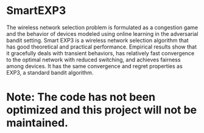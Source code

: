 # SmartEXP3
The wireless network selection problem is formulated as a congestion game and the behavior of devices modeled using online learning in the adversarial bandit setting. Smart EXP3 is a wireless network selection algorithm that has good theoretical and practical performance. Empirical results show that it gracefully deals with transient behaviors, has relatively fast convergence to the optimal network with reduced switching, and achieves fairness among devices. It has the same convergence and regret properties as EXP3, a standard bandit algorithm.

# Note: The code has not been optimized and this project will not be maintained.
